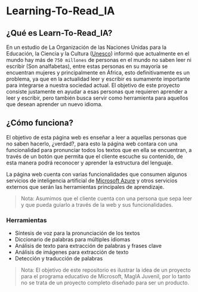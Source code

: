 # Learning-To-Read_IA

## ¿Qué es Learn-To-Read_IA?

En un estudio de La Organización de las Naciones Unidas para la Educación, la Ciencia y la Cultura ([Unesco](https://en.unesco.org/)) informó que actualmente en el mundo hay más de `750 millones` de personas en el mundo no saben leer ni escribir (Son analfabetas), entre estas personas en su mayoría se encuentran mujeres y principalmente en África, esto definitivamente es un problema, ya que en la actualidad leer y escribir es sumamente importante para integrarse a nuestra sociedad actual. El objetivo de este proyecto consiste justamente en ayudar a esas personas que requieren aprender a leer y escribir, pero también busca servir como herramienta para aquellos que desean aprender un nuevo idioma.


## ¿Cómo funciona?

El objetivo de esta página web es enseñar a leer a aquellas personas que no saben hacerlo, ¿verdad?, para esto la página web contara con una funcionalidad para pronunciar todos los textos que en ella se encuentran, a través de un botón que permita que el cliente escuche su contenido, de esta manera podrá reconocer y aprender la estructura del lenguaje.

La página web cuenta con varias funcionalidades que consumen algunos servicios de inteligencia artificial de [Microsoft Azure](https://azure.microsoft.com/) y otros servicios externos que serán las herramientas principales de aprendizaje.


> Nota: Asumimos que el cliente cuenta con una persona que sepa leer y que pueda guiarlo a través de la web y sus funcionalidades.


### Herramientas

- Síntesis de voz para la pronunciación de los textos
- Diccionario de palabras para múltiples idiomas
- Análisis de texto para extracción de palabras y frases clave
- Análisis de imágenes para extracción de texto
- Detección y traducción de palabras


> Nota: El objetivo de este repositorio es ilustrar la idea de un proyecto para el programa educativo de Microsoft, MagIA Juvenil, por lo tanto no se trata de un proyecto completo diseñado para ser un producto.

